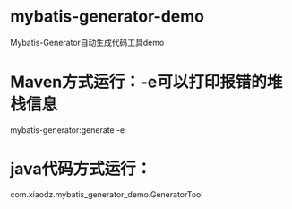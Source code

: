 # mybatis-generator-demo
Mybatis-Generator自动生成代码工具demo

# Maven方式运行：-e可以打印报错的堆栈信息

mybatis-generator:generate -e

# java代码方式运行：

com.xiaodz.mybatis_generator_demo.GeneratorTool